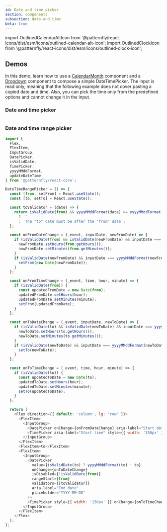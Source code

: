 ```yaml
---
id: Date and time picker
section: components
subsection: date-and-time
beta: true
---
```


import OutlinedCalendarAltIcon from '@patternfly/react-icons/dist/esm/icons/outlined-calendar-alt-icon';
import OutlinedClockIcon from '@patternfly/react-icons/dist/esm/icons/outlined-clock-icon';

## Demos

In this demo, learn how to use a [CalendarMonth](/components/calendar-month) component and a [Dropdown](/components/dropdown) component to compose a simple DateTimePicker. The input is read only, meaning that the following example does not cover pasting a copied date and time. Also, you can pick the time only from the predefined options and cannot change it in the input.

### Date and time picker

```ts file="./examples/DateTimePicker/DateTimePicker.tsx"

```

### Date and time range picker

```js
import {
  Flex,
  FlexItem,
  InputGroup,
  DatePicker,
  isValidDate,
  TimePicker,
  yyyyMMddFormat,
  updateDateTime
} from '@patternfly/react-core';

DateTimeRangePicker = () => {
  const [from, setFrom] = React.useState();
  const [to, setTo] = React.useState();

  const toValidator = (date) => {
    return isValidDate(from) && yyyyMMddFormat(date) >= yyyyMMddFormat(from)
      ? ''
      : 'The "to" date must be after the "from" date';
  };

  const onFromDateChange = (_event, inputDate, newFromDate) => {
    if (isValidDate(from) && isValidDate(newFromDate) && inputDate === yyyyMMddFormat(newFromDate)) {
      newFromDate.setHours(from.getHours());
      newFromDate.setMinutes(from.getMinutes());
    }
    if (isValidDate(newFromDate) && inputDate === yyyyMMddFormat(newFromDate)) {
      setFrom(new Date(newFromDate));
    }
  };

  const onFromTimeChange = (_event, time, hour, minute) => {
    if (isValidDate(from)) {
      const updatedFromDate = new Date(from);
      updatedFromDate.setHours(hour);
      updatedFromDate.setMinutes(minute);
      setFrom(updatedFromDate);
    }
  };

  const onToDateChange = (_event, inputDate, newToDate) => {
    if (isValidDate(to) && isValidDate(newToDate) && inputDate === yyyyMMddFormat(newToDate)) {
      newToDate.setHours(to.getHours());
      newToDate.setMinutes(to.getMinutes());
    }
    if (isValidDate(newToDate) && inputDate === yyyyMMddFormat(newToDate)) {
      setTo(newToDate);
    }
  };

  const onToTimeChange = (_event, time, hour, minute) => {
    if (isValidDate(to)) {
      const updatedToDate = new Date(to);
      updatedToDate.setHours(hour);
      updatedToDate.setMinutes(minute);
      setTo(updatedToDate);
    }
  };

  return (
    <Flex direction={{ default: 'column', lg: 'row' }}>
      <FlexItem>
        <InputGroup>
          <DatePicker onChange={onFromDateChange} aria-label="Start date" placeholder="YYYY-MM-DD" />
          <TimePicker aria-label="Start time" style={{ width: '150px' }} onChange={onFromTimeChange} />
        </InputGroup>
      </FlexItem>
      <FlexItem>to</FlexItem>
      <FlexItem>
        <InputGroup>
          <DatePicker
            value={isValidDate(to) ? yyyyMMddFormat(to) : to}
            onChange={onToDateChange}
            isDisabled={!isValidDate(from)}
            rangeStart={from}
            validators={[toValidator]}
            aria-label="End date"
            placeholder="YYYY-MM-DD"
          />
          <TimePicker style={{ width: '150px' }} onChange={onToTimeChange} isDisabled={!isValidDate(from)} />
        </InputGroup>
      </FlexItem>
    </Flex>
  );
};
```